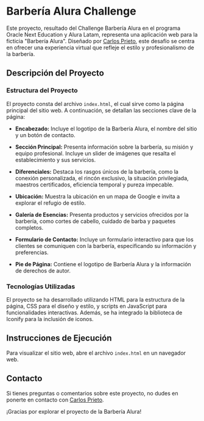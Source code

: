 # Barbería Alura Challenge

Este proyecto, resultado del Challenge Barbería Alura en el programa Oracle Next Education y Alura Latam, representa una aplicación web para la ficticia "Barbería Alura". Diseñado por [Carlos Prieto](https://github.com/cpcarlosprieto), este desafío se centra en ofrecer una experiencia virtual que refleje el estilo y profesionalismo de la barbería.

## Descripción del Proyecto

### Estructura del Proyecto

El proyecto consta del archivo `index.html`, el cual sirve como la página principal del sitio web. A continuación, se detallan las secciones clave de la página:

- **Encabezado:** Incluye el logotipo de la Barbería Alura, el nombre del sitio y un botón de contacto.
  
- **Sección Principal:** Presenta información sobre la barbería, su misión y equipo profesional. Incluye un slider de imágenes que resalta el establecimiento y sus servicios.
  
- **Diferenciales:** Destaca los rasgos únicos de la barbería, como la conexión personalizada, el rincón exclusivo, la situación privilegiada, maestros certificados, eficiencia temporal y pureza impecable.

- **Ubicación:** Muestra la ubicación en un mapa de Google e invita a explorar el refugio de estilo.

- **Galería de Esencias:** Presenta productos y servicios ofrecidos por la barbería, como cortes de cabello, cuidado de barba y paquetes completos.

- **Formulario de Contacto:** Incluye un formulario interactivo para que los clientes se comuniquen con la barbería, especificando su información y preferencias.

- **Pie de Página:** Contiene el logotipo de Barbería Alura y la información de derechos de autor.

### Tecnologías Utilizadas

El proyecto se ha desarrollado utilizando HTML para la estructura de la página, CSS para el diseño y estilo, y scripts en JavaScript para funcionalidades interactivas. Además, se ha integrado la biblioteca de Iconify para la inclusión de iconos.

## Instrucciones de Ejecución

Para visualizar el sitio web, abre el archivo `index.html` en un navegador web.

## Contacto

Si tienes preguntas o comentarios sobre este proyecto, no dudes en ponerte en contacto con [Carlos Prieto](https://github.com/cpcarlosprieto).

¡Gracias por explorar el proyecto de la Barbería Alura!

